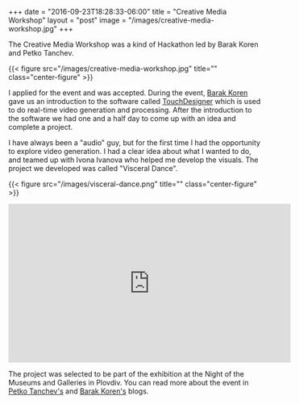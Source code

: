 +++
date = "2016-09-23T18:28:33-06:00"
title = "Creative Media Workshop"
layout = "post"
image = "/images/creative-media-workshop.jpg"
+++

The Creative Media Workshop was a kind of Hackathon led by Barak Koren and Petko Tanchev.

<!--more-->

{{< figure src="/images/creative-media-workshop.jpg" title="" class="center-figure" >}}


I applied for the event and was accepted. During the event, [Barak Koren](https://barakooda3d.wordpress.com) gave us an introduction to the software called [TouchDesigner](http://www.derivative.ca) which is used to do real-time video generation and processing. After the introduction to the software we had one and a half day to come up with an idea and complete a project.

I have always been a "audio" guy, but for the first time I had the opportunity to explore video generation. I had a clear idea about what I wanted to do, and teamed up with Ivona Ivanova who helped me develop the visuals. The project we developed was called "Visceral Dance".

{{< figure src="/images/visceral-dance.png" title="" class="center-figure" >}}

<iframe width="560" height="315" src="https://www.youtube.com/embed/bAnOoREr0vo" frameborder="0" allowfullscreen></iframe>


The project was selected to be part of the exhibition at the Night of the Museums and Galleries in Plovdiv. You can read more about the event in [Petko Tanchev's](https://petkotanchev.wordpress.com/2016/11/20/creative-media-lab-of-plovdiv/) and [Barak Koren's](https://barakooda3d.wordpress.com/2016/10/03/plovdiv-media-workshop/) blogs.

